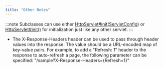 ```yaml
---
title: "Other Notes"
---
```


:::note
Subclasses can use either [HttpServlet#init(ServletConfig)](../apidocs/jakarta/servlet/http/HttpServlet.html#init(ServletConfig))
or [HttpServlet#init()](../apidocs/jakarta/servlet/http/HttpServlet.html#init()) for initialization just like any other servlet.
:::

- The X-Response-Headers header can be used to pass through header values into the response.
The value should be a URL-encoded map of key-value pairs.
For example, to add a "Refresh: 1" header to the response to auto-refresh a page, the following parameter can be specified:  "/sample?X-Response-Headers=\{Refresh=1\}"
